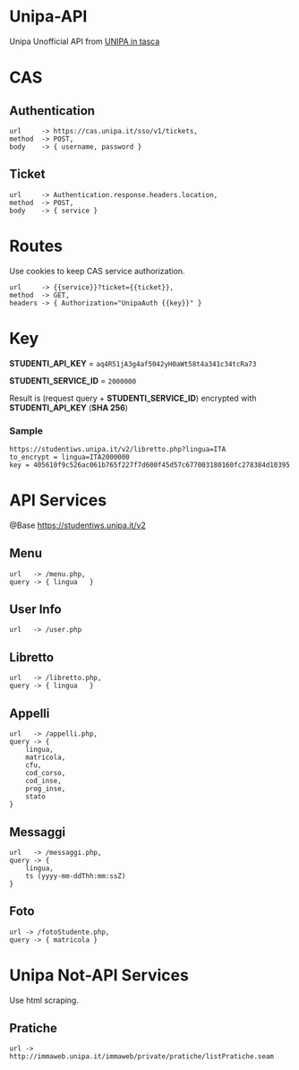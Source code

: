 # Unipa-API
Unipa Unofficial API from [UNIPA in tasca](https://play.google.com/store/apps/details?id=it.aranciaict.unipaintasca)

# CAS

## Authentication
```
url     -> https://cas.unipa.it/sso/v1/tickets,
method  -> POST,
body    -> { username, password }
```

## Ticket
```
url     -> Authentication.response.headers.location,
method  -> POST,
body    -> { service }
```

# Routes
Use cookies to keep CAS service authorization.

```
url     -> {{service}}?ticket={{ticket}},
method  -> GET,
headers -> { Authorization="UnipaAuth {{key}}" }
```

# Key

**STUDENTI_API_KEY** = ```aq4R51jA3g4af5042yH0aWt58t4a341c34tcRa73```

**STUDENTI_SERVICE_ID** = ```2000000```

Result is (request query + **STUDENTI\_SERVICE\_ID**) encrypted with **STUDENTI\_API\_KEY** (**SHA 256**)

### Sample

```
https://studentiws.unipa.it/v2/libretto.php?lingua=ITA
to_encrypt = lingua=ITA2000000
key = 405610f9c526ac061b765f227f7d600f45d57c677003180160fc278384d10395
```

# API Services
@Base https://studentiws.unipa.it/v2

## Menu
```
url   -> /menu.php,
query -> { lingua	}
```

## User Info
```
url   -> /user.php
```

## Libretto
```
url   -> /libretto.php,
query -> { lingua	}
```

## Appelli
```
url   -> /appelli.php,
query -> { 
	lingua,
	matricola,
	cfu,
	cod_corso,
	cod_inse,
	prog_inse,
	stato 
}
```

## Messaggi
```
url   -> /messaggi.php,
query -> {
	lingua,
	ts (yyyy-mm-ddThh:mm:ssZ)
}
```

## Foto
```
url -> /fotoStudente.php,
query -> { matricola }
```

# Unipa Not-API Services
Use html scraping.

## Pratiche

```
url -> http://immaweb.unipa.it/immaweb/private/pratiche/listPratiche.seam
```
